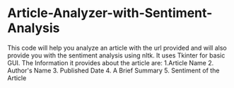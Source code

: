 # Article-Analyzer-with-Sentiment-Analysis
This code will help you analyze an article with the url provided and will also provide you with the sentiment analysis using nltk.
It uses Tkinter for basic GUI.
The Information it provides about the article are:
1.Article Name
2. Author's Name
3. Published Date
4. A Brief Summary
5. Sentiment of the Article
